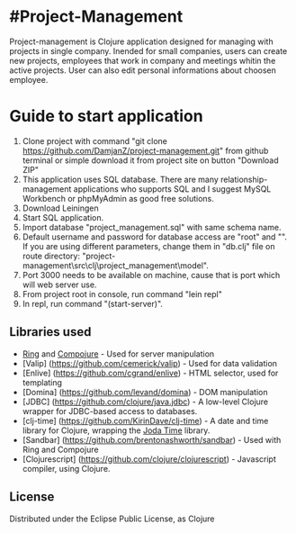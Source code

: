 #Project-Management
==================

Project-management is Clojure application designed for managing with projects in single company.
Inended for small companies, users can create new projects, employees that work in company and meetings whitin the active projects.
User can also edit personal informations about choosen employee.

Guide to start application
=====
1. Clone project with command "git clone https://github.com/DamjanZ/project-management.git" from github terminal or simple download it from project site on button "Download ZIP"
2. This application uses SQL database. There are many relationship-management applications who supports SQL and I suggest MySQL Workbench or phpMyAdmin as good free solutions.
3. Download Leiningen 
3. Start SQL application.
4. Import database "project_management.sql" with same schema name.
5. Default username and password for database access are "root" and "". If you are using different parameters, change them in "db.clj" file on route directory: "project-management\src\clj\project_management\model".
6. Port 3000 needs to be available on machine, cause that is port which will web server use.
6. From project root in console, run command "lein repl"
7. In repl, run command "(start-server)".
 
## Libraries used
- [Ring](https://github.com/ring-clojure/ring) and [Compojure](https://github.com/weavejester/compojure) - Used for server manipulation
- [Valip] (https://github.com/cemerick/valip) - Used for data validation
- [Enlive] (https://github.com/cgrand/enlive) - HTML selector, used for templating
- [Domina] (https://github.com/levand/domina) - DOM manipulation
- [JDBC] (https://github.com/clojure/java.jdbc) - A low-level Clojure wrapper for JDBC-based access to databases.
- [clj-time] (https://github.com/KirinDave/clj-time) - A date and time library for Clojure, wrapping the [Joda Time](http://joda-time.sourceforge.net/) library.
- [Sandbar] (https://github.com/brentonashworth/sandbar) - Used with Ring and Compojure
- [Clojurescript] (https://github.com/clojure/clojurescript) - Javascript compiler, using Clojure.

## License
Distributed under the Eclipse Public License, as Clojure
